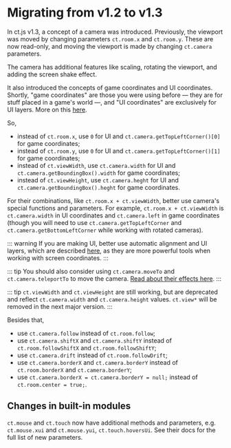 # Migrating from v1.2 to v1.3

In ct.js v1.3, a concept of a camera was introduced. Previously, the viewport was moved by changing parameters `ct.room.x` and `ct.room.y`. These are now read-only, and moving the viewport is made by changing `ct.camera` parameters.

The camera has additional features like scaling, rotating the viewport, and adding the screen shake effect.

It also introduced the concepts of game coordinates and UI coordinates. Shortly, "game coordinates" are those you were using before — they are for stuff placed in a game's world —, and "UI coordinates" are exclusively for UI layers. More on this [here](/game-and-ui-coordinates.html).

So,

- instead of `ct.room.x`, use `0` for UI and `ct.camera.getTopLeftCorner()[0]` for game coordinates;
- instead of `ct.room.y`, use `0` for UI and `ct.camera.getTopLeftCorner()[1]` for game coordinates;
- instead of `ct.viewWidth`, use `ct.camera.width` for UI and `ct.camera.getBoundingBox().width` for game coordinates;
- instead of `ct.viewHeight`, use  `ct.camera.heght` for UI and `ct.camera.getBoundingBox().heght` for game coordinates.

For their combinations, like `ct.room.x + ct.viewWidth`, better use camera's special functions and parameters. For example, `ct.room.x + ct.viewWidth` is `ct.camera.width` in UI coordinates and `ct.camera.left` in game coordinates (though you will need to use `ct.camera.getTopLeftCorner` and `ct.camera.getBottomLeftCorner` while working with rotated cameras).

::: warning
If you are making UI, better use automatic alignment and UI layers, which are described [here](/viewport-management.html), as they are more powerful tools when working with screen coordinates.
:::

::: tip
You should also consider using `ct.camera.moveTo` and `ct.camera.teleportTo` to move the camera. [Read about their effects here](/viewport-management.html#moving-and-teleporting).
:::

::: tip
`ct.viewWidth` and `ct.viewHeight` are still working, but are deprecated and reflect `ct.camera.width` and `ct.camera.height` values. `ct.view*` will be removed in the next major version.
:::


Besides that,

- use `ct.camera.follow` instead of `ct.room.follow`;
- use `ct.camera.shiftX` and `ct.camera.shiftY` instead of `ct.room.followShiftX` and `ct.room.followShiftY`;
- use `ct.camera.drift` instead of `ct.room.followDrift`;
- use `ct.camera.borderX` and `ct.camera.borderY` instead of `ct.room.borderX` and `ct.camera.borderY`;
- use `ct.camera.borderX = ct.camera.borderY = null;` instead of `ct.room.center = true;`.

## Changes in built-in modules

`ct.mouse` and `ct.touch` now have additional methods and parameters, e.g. `ct.mouse.xui` and `ct.mouse.yui`, `ct.touch.hoversUi`. See their docs for the full list of new parameters.